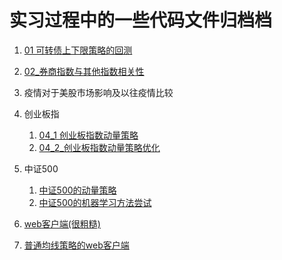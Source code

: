 # 实习过程中的一些代码文件归档档

1. [01 可转债上下限策略的回测](https://github.com/uestcmee/convertible_bond)

2. [02_券商指数与其他指数相关性](./02_券商指数与其他指数相关性)

3. 疫情对于美股市场影响及以往疫情比较

4. 创业板指
    1. [04_1 创业板指数动量策略](./04_1_创业板指数动量策略)
    2. [04_2_创业板指数动量策略优化](./04_2_创业板指数动量策略优化)
    
5. 中证500
    1. [中证500的动量策略](./05_中证500)
    2. [中证500的机器学习方法尝试](./05_02_中证500的机器学习方法尝试)

6. [web客户端(很粗糙)](./06_策略的web客户端)

7. [普通均线策略的web客户端](./06_02_从疫情数据魔改一个策略结果显示)
        